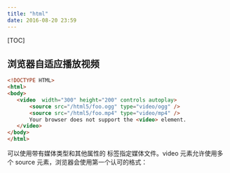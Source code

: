 ```yaml
---
title: "html"
date: 2016-08-20 23:59
---
```

[TOC]

## 浏览器自适应播放视频

```html
<!DOCTYPE HTML>
<html>
<body>
   <video  width="300" height="200" controls autoplay>
       <source src="/html5/foo.ogg" type="video/ogg" />
       <source src="/html5/foo.mp4" type="video/mp4" />
       Your browser does not support the <video> element.
   </video>
</body>
</html>
```

可以使用带有媒体类型和其他属性的 <source> 标签指定媒体文件。video 元素允许使用多个 source 元素，浏览器会使用第一个认可的格式：
